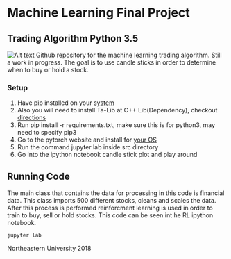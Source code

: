 # Machine Learning Final Project
## Trading Algorithm Python 3.5 

![Alt text](http://www1.coe.neu.edu/~abisulco/img/lines.png)
Github repository for the machine learning trading algorithm. Still a work in progress. The goal is to use candle sticks in order to determine when to buy or hold a stock. 

### Setup
1. Have pip installed on your [system](https://pip.pypa.io/en/stable/) 
2. Also you will need to install Ta-Lib at C++ Lib(Dependency), checkout [directions](https://github.com/mrjbq7/ta-lib)
3. Run pip install -r requirements.txt, make sure this is for python3, may need to specify pip3
4. Go to the pytorch website and install for [your OS](http://pytorch.org)
5. Run the command jupyter lab inside src directory
6. Go into the ipython notebook candle stick plot and play around

## Running Code
The main class that contains the data for processing in this code is financial data. This class imports 500 different stocks, cleans and scales the data. After this process is performed reinforcment learning is used in order to train to buy, sell or hold stocks. This code can be seen int he RL ipython notebook. 

```
jupyter lab
```

Northeastern University 2018
